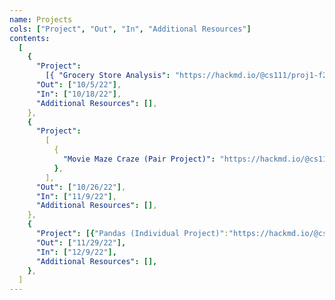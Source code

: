 ```yaml
---
name: Projects
cols: ["Project", "Out", "In", "Additional Resources"]
contents:
  [
    {
      "Project":
        [{ "Grocery Store Analysis": "https://hackmd.io/@cs111/proj1-f22" }],
      "Out": ["10/5/22"],
      "In": ["10/18/22"],
      "Additional Resources": [],
    },
    {
      "Project":
        [
          {
            "Movie Maze Craze (Pair Project)": "https://hackmd.io/@cs111/proj2-f22",
          },
        ],
      "Out": ["10/26/22"],
      "In": ["11/9/22"],
      "Additional Resources": [],
    },
    {
      "Project": [{"Pandas (Individual Project)":"https://hackmd.io/@cs111/mini-proj-f22"}],
      "Out": ["11/29/22"],
      "In": ["12/9/22"],
      "Additional Resources": [],
    },
  ]
---
```

